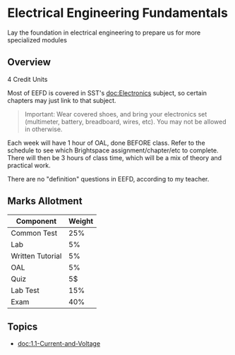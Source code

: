 # Electrical Engineering Fundamentals

Lay the foundation in electrical engineering to prepare us for more specialized modules

## Overview

4 Credit Units

Most of EEFD is covered in SST's <doc:Electronics> subject, so certain chapters may just link to that subject.

> Important: Wear covered shoes, and bring your electronics set (multimeter, battery, breadboard, wires, etc). You may not be allowed in otherwise.

Each week will have 1 hour of OAL, done BEFORE class. Refer to the schedule to see which Brightspace 
assignment/chapter/etc to complete. There will then be 3 hours of class time, which will be a mix of 
theory and practical work.

There are no "definition" questions in EEFD, according to my teacher.

## Marks Allotment

| Component | Weight |
| -------- | ------ |
| Common Test | 25% |
| Lab | 5% |
| Written Tutorial | 5% |
| OAL | 5% |
| Quiz | 5$ |
| Lab Test | 15% |
| Exam | 40% |

## Topics
- <doc:1.1-Current-and-Voltage>